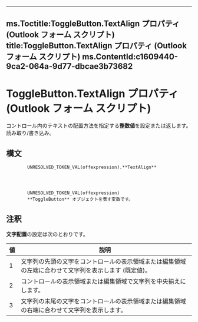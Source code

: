 

---
ms.Toctitle:ToggleButton.TextAlign プロパティ (Outlook フォーム スクリプト)
title:ToggleButton.TextAlign プロパティ (Outlook フォーム スクリプト)
ms.ContentId:c1609440-9ca2-064a-9d77-dbcae3b73682
---
# ToggleButton.TextAlign プロパティ (Outlook フォーム スクリプト)




コントロール内のテキストの配置方法を指定する**整数値**を設定または返します。読み取り/書き込み。

## 構文

            UNRESOLVED_TOKEN_VAL(offexpression).**TextAlign**




            UNRESOLVED_TOKEN_VAL(offexpression)
            **ToggleButton** オブジェクトを表す変数です。



## 注釈
**文字配置**の設定は次のとおりです。

|**値**|**説明**|
|---|---|
|1|文字列の先頭の文字をコントロールの表示領域または編集領域の左端に合わせて文字列を表示します (既定値)。|
|2|コントロールの表示領域または編集領域で文字列を中央揃えにします。|
|3|文字列の末尾の文字をコントロールの表示領域または編集領域の右端に合わせて文字列を表示します。|




